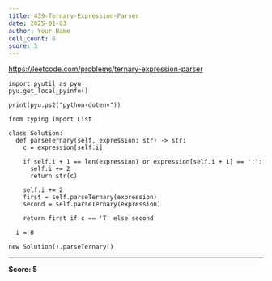 ```yaml
---
title: 439-Ternary-Expression-Parser
date: 2025-01-03
author: Your Name
cell_count: 6
score: 5
---
```


https://leetcode.com/problems/ternary-expression-parser


```
import pyutil as pyu
pyu.get_local_pyinfo()
```


```
print(pyu.ps2("python-dotenv"))
```


```
from typing import List
```


```
class Solution:
  def parseTernary(self, expression: str) -> str:
    c = expression[self.i]

    if self.i + 1 == len(expression) or expression[self.i + 1] == ':':
      self.i += 2
      return str(c)

    self.i += 2
    first = self.parseTernary(expression)
    second = self.parseTernary(expression)

    return first if c == 'T' else second

  i = 0
```


```
new Solution().parseTernary()
```


---
**Score: 5**